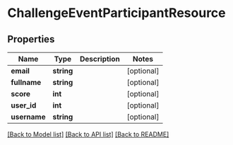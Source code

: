 # ChallengeEventParticipantResource

## Properties
Name | Type | Description | Notes
------------ | ------------- | ------------- | -------------
**email** | **string** |  | [optional] 
**fullname** | **string** |  | [optional] 
**score** | **int** |  | [optional] 
**user_id** | **int** |  | [optional] 
**username** | **string** |  | [optional] 

[[Back to Model list]](../README.md#documentation-for-models) [[Back to API list]](../README.md#documentation-for-api-endpoints) [[Back to README]](../README.md)


